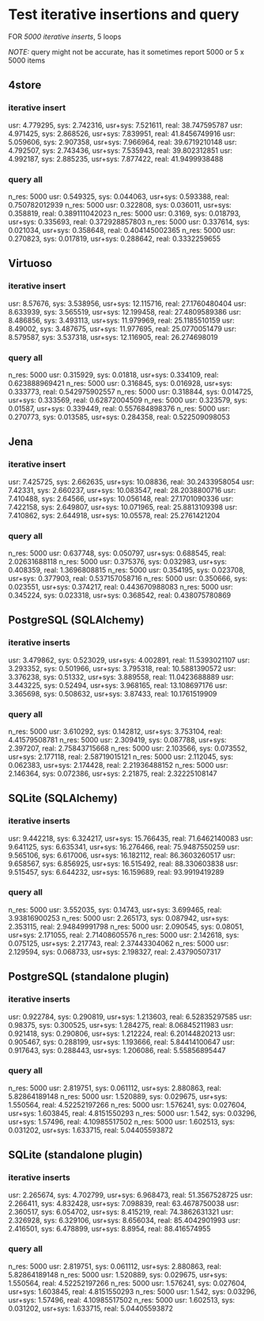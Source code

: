 # Test iterative insertions and query

FOR *5000 iterative inserts*, 5 loops

*NOTE:* query might not be accurate, has it sometimes report 5000 or 5 x 5000 items

## 4store
### iterative insert
usr: 4.779295, sys: 2.742316, usr+sys: 7.521611, real: 38.747595787
usr: 4.971425, sys: 2.868526, usr+sys: 7.839951, real: 41.8456749916
usr: 5.059606, sys: 2.907358, usr+sys: 7.966964, real: 39.6719210148
usr: 4.792507, sys: 2.743436, usr+sys: 7.535943, real: 39.802312851
usr: 4.992187, sys: 2.885235, usr+sys: 7.877422, real: 41.9499938488

### query all
n_res: 5000
usr: 0.549325, sys: 0.044063, usr+sys: 0.593388, real: 0.750782012939
n_res: 5000
usr: 0.322808, sys: 0.036011, usr+sys: 0.358819, real: 0.389111042023
n_res: 5000
usr: 0.3169, sys: 0.018793, usr+sys: 0.335693, real: 0.372928857803
n_res: 5000
usr: 0.337614, sys: 0.021034, usr+sys: 0.358648, real: 0.404145002365
n_res: 5000
usr: 0.270823, sys: 0.017819, usr+sys: 0.288642, real: 0.3332259655



## Virtuoso
### iterative insert
usr: 8.57676, sys: 3.538956, usr+sys: 12.115716, real: 27.1760480404
usr: 8.633939, sys: 3.565519, usr+sys: 12.199458, real: 27.4809589386
usr: 8.486856, sys: 3.493113, usr+sys: 11.979969, real: 25.1185510159
usr: 8.49002, sys: 3.487675, usr+sys: 11.977695, real: 25.0770051479
usr: 8.579587, sys: 3.537318, usr+sys: 12.116905, real: 26.274698019

### query all
n_res: 5000
usr: 0.315929, sys: 0.01818, usr+sys: 0.334109, real: 0.623888969421
n_res: 5000
usr: 0.316845, sys: 0.016928, usr+sys: 0.333773, real: 0.542975902557
n_res: 5000
usr: 0.318844, sys: 0.014725, usr+sys: 0.333569, real: 0.62872004509
n_res: 5000
usr: 0.323579, sys: 0.01587, usr+sys: 0.339449, real: 0.557684898376
n_res: 5000
usr: 0.270773, sys: 0.013585, usr+sys: 0.284358, real: 0.522509098053


## Jena
### iterative insert
usr: 7.425725, sys: 2.662635, usr+sys: 10.08836, real: 30.2433958054
usr: 7.42331, sys: 2.660237, usr+sys: 10.083547, real: 28.2038800716
usr: 7.410488, sys: 2.64566, usr+sys: 10.056148, real: 27.1701090336
usr: 7.422158, sys: 2.649807, usr+sys: 10.071965, real: 25.8813109398
usr: 7.410862, sys: 2.644918, usr+sys: 10.05578, real: 25.2761421204

### query all
n_res: 5000
usr: 0.637748, sys: 0.050797, usr+sys: 0.688545, real: 2.02631688118
n_res: 5000
usr: 0.375376, sys: 0.032983, usr+sys: 0.408359, real: 1.3696808815
n_res: 5000
usr: 0.354195, sys: 0.023708, usr+sys: 0.377903, real: 0.537157058716
n_res: 5000
usr: 0.350666, sys: 0.023551, usr+sys: 0.374217, real: 0.443670988083
n_res: 5000
usr: 0.345224, sys: 0.023318, usr+sys: 0.368542, real: 0.438075780869


## PostgreSQL (SQLAlchemy)
### iterative inserts
usr: 3.479862, sys: 0.523029, usr+sys: 4.002891, real: 11.5393021107
usr: 3.293352, sys: 0.501966, usr+sys: 3.795318, real: 10.5881390572
usr: 3.376238, sys: 0.51332, usr+sys: 3.889558, real: 11.0423688889
usr: 3.443225, sys: 0.52494, usr+sys: 3.968165, real: 13.108697176
usr: 3.365698, sys: 0.508632, usr+sys: 3.87433, real: 10.1761519909

### query all
n_res: 5000
usr: 3.610292, sys: 0.142812, usr+sys: 3.753104, real: 4.41579508781
n_res: 5000
usr: 2.309419, sys: 0.087788, usr+sys: 2.397207, real: 2.75843715668
n_res: 5000
usr: 2.103566, sys: 0.073552, usr+sys: 2.177118, real: 2.58719015121
n_res: 5000
usr: 2.112045, sys: 0.062383, usr+sys: 2.174428, real: 2.21936488152
n_res: 5000
usr: 2.146364, sys: 0.072386, usr+sys: 2.21875, real: 2.32225108147


## SQLite (SQLAlchemy)
### iterative inserts
usr: 9.442218, sys: 6.324217, usr+sys: 15.766435, real: 71.6462140083
usr: 9.641125, sys: 6.635341, usr+sys: 16.276466, real: 75.9487550259
usr: 9.565106, sys: 6.617006, usr+sys: 16.182112, real: 86.3603260517
usr: 9.658567, sys: 6.856925, usr+sys: 16.515492, real: 88.330603838
usr: 9.515457, sys: 6.644232, usr+sys: 16.159689, real: 93.9919419289


### query all
n_res: 5000
usr: 3.552035, sys: 0.14743, usr+sys: 3.699465, real: 3.93816900253
n_res: 5000
usr: 2.265173, sys: 0.087942, usr+sys: 2.353115, real: 2.94849991798
n_res: 5000
usr: 2.090545, sys: 0.08051, usr+sys: 2.171055, real: 2.71408605576
n_res: 5000
usr: 2.142618, sys: 0.075125, usr+sys: 2.217743, real: 2.37443304062
n_res: 5000
usr: 2.129594, sys: 0.068733, usr+sys: 2.198327, real: 2.43790507317

## PostgreSQL (standalone plugin)
### iterative inserts
usr: 0.922784, sys: 0.290819, usr+sys: 1.213603, real: 6.52835297585
usr: 0.98375, sys: 0.300525, usr+sys: 1.284275, real: 8.06845211983
usr: 0.921418, sys: 0.290806, usr+sys: 1.212224, real: 6.20144820213
usr: 0.905467, sys: 0.288199, usr+sys: 1.193666, real: 5.84414100647
usr: 0.917643, sys: 0.288443, usr+sys: 1.206086, real: 5.55856895447


### query all
n_res: 5000
usr: 2.819751, sys: 0.061112, usr+sys: 2.880863, real: 5.82864189148
n_res: 5000
usr: 1.520889, sys: 0.029675, usr+sys: 1.550564, real: 4.52252197266
n_res: 5000
usr: 1.576241, sys: 0.027604, usr+sys: 1.603845, real: 4.8151550293
n_res: 5000
usr: 1.542, sys: 0.03296, usr+sys: 1.57496, real: 4.10985517502
n_res: 5000
usr: 1.602513, sys: 0.031202, usr+sys: 1.633715, real: 5.04405593872


## SQLite (standalone plugin)
### iterative inserts
usr: 2.265674, sys: 4.702799, usr+sys: 6.968473, real: 51.3567528725
usr: 2.266411, sys: 4.832428, usr+sys: 7.098839, real: 63.4678750038
usr: 2.360517, sys: 6.054702, usr+sys: 8.415219, real: 74.3862631321
usr: 2.326928, sys: 6.329106, usr+sys: 8.656034, real: 85.4042901993
usr: 2.416501, sys: 6.478899, usr+sys: 8.8954, real: 88.416574955


### query all
n_res: 5000
usr: 2.819751, sys: 0.061112, usr+sys: 2.880863, real: 5.82864189148
n_res: 5000
usr: 1.520889, sys: 0.029675, usr+sys: 1.550564, real: 4.52252197266
n_res: 5000
usr: 1.576241, sys: 0.027604, usr+sys: 1.603845, real: 4.8151550293
n_res: 5000
usr: 1.542, sys: 0.03296, usr+sys: 1.57496, real: 4.10985517502
n_res: 5000
usr: 1.602513, sys: 0.031202, usr+sys: 1.633715, real: 5.04405593872
